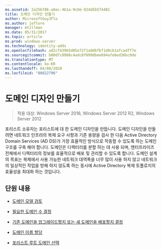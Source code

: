 ```yaml
---
ms.assetid: 2a25bf86-a8ec-4b1a-9cbb-924d5b574481
title: 도메인 디자인 만들기
author: MicrosoftGuyJFlo
ms.author: joflore
manager: mtillman
ms.date: 05/31/2017
ms.topic: article
ms.prod: windows-server
ms.technology: identity-adds
ms.openlocfilehash: ad2cf439b5d85e72f1a9dbfbf1d0cb1afcadff7e
ms.sourcegitcommit: b00d7c8968c4adc8f699dbee694afe6ed36bc9de
ms.translationtype: MT
ms.contentlocale: ko-KR
ms.lasthandoff: 04/08/2020
ms.locfileid: "80822796"
---
```

# <a name="creating-a-domain-design"></a>도메인 디자인 만들기

>적용 대상: Windows Server 2016, Windows Server 2012 R2, Windows Server 2012

포리스트 소유자는 포리스트에 대 한 도메인 디자인을 만듭니다. 도메인 디자인을 만들려면 네트워크 인프라의 복제 요구 사항과 기존 용량을 검사 한 다음 Active Directory Domain Services (AD DS)가 가장 효율적인 방식으로 작동할 수 있도록 하는 도메인 구조를 구축 해야 합니다. 도메인은 디렉터리를 분할 하는 데 사용 되며, 엔터프라이즈 전체에서 디렉터리의 정보를 효율적으로 배포 및 관리할 수 있도록 합니다. 도메인 설계의 목표는 복제에서 사용 가능한 네트워크 대역폭을 너무 많이 사용 하지 않고 네트워크의 일상적인 작업을 방해 하지 않도록 하는 동시에 Active Directory 복제 토폴로지의 효율성을 최대화 하는 것입니다.  
  
## <a name="in-this-section"></a>단원 내용  
  
-   [도메인 모델 검토](../../ad-ds/plan/Reviewing-the-Domain-Models.md)  
  
-   [필요한 도메인 수 결정](../../ad-ds/plan/Determining-the-Number-of-Domains-Required.md)  
  
-   [기존 도메인을 업그레이드할지 또는 새 도메인을 배포할지 결정](../../ad-ds/plan/Determining-Whether-to-Upgrade-Existing-Domains-or-Deploy-New-Domains.md)  
  
-   [도메인 이름 할당](../../ad-ds/plan/Assigning-Domain-Names.md)  
  
-   [포리스트 루트 도메인 선택](../../ad-ds/plan/Selecting-the-Forest-Root-Domain.md)  
  


